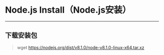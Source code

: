 # Node.js Install（Node.js安装）
***
## 下载安装包
> wget https://nodejs.org/dist/v8.1.0/node-v8.1.0-linux-x64.tar.xz
